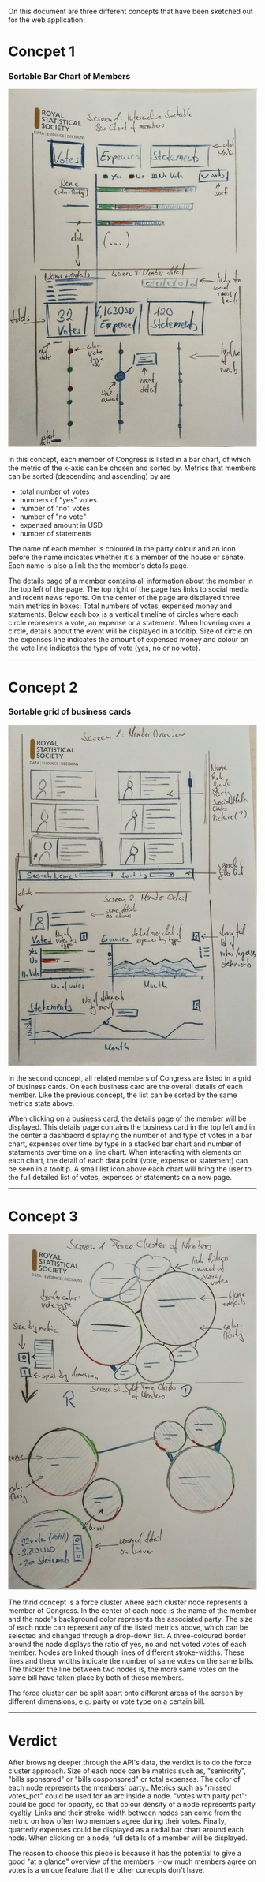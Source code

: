 On this document are three different concepts that have been sketched out for the web application:

# Concpet 1
### Sortable Bar Chart of Members
![Concept1](https://github.com/ckanz/congressional-representatives-california-visualisation/blob/sketches/concept/concept_1.jpg?raw=true)

In this concept, each member of Congress is listed in a bar chart, of which the metric of the x-axis can be chosen and sorted by. Metrics that members can be sorted (descending and ascending) by are
* total number of votes
* numbers of "yes" votes
* number of "no" votes
* number of "no vote"
* expensed amount in USD
* number of statements

The name of each member is coloured in the party colour and an icon before the name indicates whether it's a member of the house or senate. Each name is also a link the the member's details page.

The details page of a member contains all information about the member in the top left of the page. The top right of the page has links to social media and recent news reports. On the center of the page are displayed three main metrics in boxes: Total numbers of votes, expensed money and statements. Below each box is a vertical timeline of circles where each circle represents a vote, an expense or a statement. When hovering over a circle, details about the event will be displayed in a tooltip. Size of circle on the expenses line indicates the amount of expensed money and colour on the vote line indicates the type of vote (yes, no or no vote).

---

# Concept 2
### Sortable grid of business cards
![Concept2](https://github.com/ckanz/congressional-representatives-california-visualisation/blob/sketches/concept/concept_2.jpg?raw=true)

In the second concept, all related members of Congress are listed in a grid of business cards. On each business card are the overall details of each member. Like the previous concept, the list can be sorted by the same metrics state above.

When clicking on a business card, the details page of the member will be displayed. This details page contains the business card in the top left and in the center a dashbaord displaying the number of and type of votes in a bar chart, expenses over time by type in a stacked bar chart and number of statements over time on a line chart. When interacting with elements on each chart, the detail of each data point (vote, expense or statement) can be seen in a tooltip. A small list icon above each chart will bring the user to the full detailed list of votes, expenses or statements on a new page.

---

# Concept 3
![Concept3](https://github.com/ckanz/congressional-representatives-california-visualisation/blob/sketches/concept/concept_3.jpg?raw=true)

The thrid concept is a force cluster where each cluster node represents a member of Congress. In the center of each node is the name of the member and the node's background color represents the associated party. The size of each node can represent any of the listed metrics above, which can be selected and changed through a drop-down list. A three-coloured  border around the node displays the ratio of yes, no and not voted votes of each member. Nodes are linked though lines of different stroke-widths. These lines and theor widths indicate the number of same votes on the same bills. The thicker the line between two nodes is, the more same votes on the same bill have taken place by both of these members.

The force cluster can be split apart onto different areas of the screen by different dimensions, e.g. party or vote type on a certain bill.

---

# Verdict

After browsing deeper through the API's data, the verdict is to do the force cluster approach. Size of each node can be metrics such as, "senirority", "bills sponsored" or "bills cosponsored" or total expenses. The color of each node represents the members' party.. Metrics such as "missed votes_pct" could be used for an arc inside a node. "votes with party pct": could be good for opacity, so that colour density of a node represents party loyaltiy. Links and their stroke-width between nodes can come from the metric on how often two members agree during their votes. Finally, quarterly expenses could be displayed as a radial bar chart around each node. When clicking on a node, full details of a member will be displayed.

The reason to choose this piece is because it has the potential to give a good "at a glance" overview of the members. How much members agree on votes is a unique feature that the other conecpts don't have.
